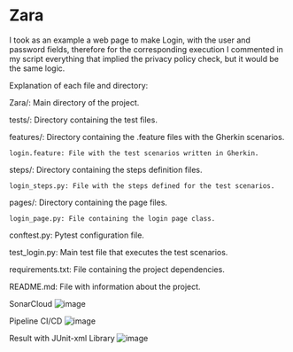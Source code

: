 # Zara
I took as an example a web page to make Login, with the user and password fields, therefore for the corresponding execution I commented in my script everything that implied the privacy policy check, but it would be the same logic.

Explanation of each file and directory:

Zara/: Main directory of the project.

  tests/: Directory containing the test files.
  
  features/: Directory containing the .feature files with the Gherkin scenarios.
  
    login.feature: File with the test scenarios written in Gherkin.
    
  steps/: Directory containing the steps definition files.
  
    login_steps.py: File with the steps defined for the test scenarios.
    
  pages/: Directory containing the page files.
  
    login_page.py: File containing the login page class.
    
  conftest.py: Pytest configuration file.
  
  test_login.py: Main test file that executes the test scenarios.
  
  requirements.txt: File containing the project dependencies.
  
README.md: File with information about the project.



SonarCloud
![image](https://github.com/Andrespiedrahita98/Zara/assets/124696572/3c1962ef-e8fd-47e5-ad4b-7da5308eada1)

Pipeline CI/CD
![image](https://github.com/Andrespiedrahita98/Zara/assets/124696572/0bddaf15-071b-4923-82a8-346faaae4d9e)

Result with JUnit-xml Library
![image](https://github.com/Andrespiedrahita98/Zara/assets/124696572/07e66af2-7cd5-4a25-8d9e-a95f86777559)


